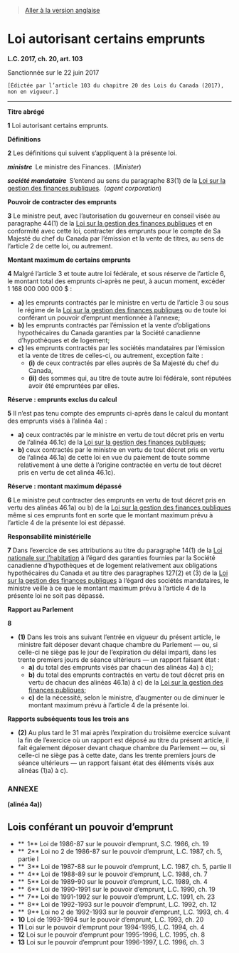 > [Aller à la version anglaise](/en/Acts/Statutes%20of%20Canada/2017/c.%2020,%20art.%20103.md)

# Loi autorisant certains emprunts

**L.C. 2017, ch. 20, art. 103**


Sanctionnée sur le 22 juin 2017

```
[Édictée par l’article 103 du chapitre 20 des Lois du Canada (2017), non en vigueur.]
```
----------










**Titre abrégé**

**1** Loi autorisant certains emprunts.




**Définitions**

**2** Les définitions qui suivent s’appliquent à la présente loi.

***ministre*** Le ministre des Finances. (*Minister*)

***société mandataire*** S’entend au sens du paragraphe 83(1) de la [Loi sur la gestion des finances publiques](/fr/Lois/Lois%20révisées%20du%20Canada/F/F-11.md). (*agent corporation*)




**Pouvoir de contracter des emprunts**

**3** Le ministre peut, avec l’autorisation du gouverneur en conseil visée au paragraphe 44(1) de la [Loi sur la gestion des finances publiques](/fr/Lois/Lois%20révisées%20du%20Canada/F/F-11.md) et en conformité avec cette loi, contracter des emprunts pour le compte de Sa Majesté du chef du Canada par l’émission et la vente de titres, au sens de l’article 2 de cette loi, ou autrement.




**Montant maximum de certains emprunts**

**4** Malgré l’article 3 et toute autre loi fédérale, et sous réserve de l’article 6, le montant total des emprunts ci-après ne peut, à aucun moment, excéder 1 168 000 000 000 $ :
- **a)** les emprunts contractés par le ministre en vertu de l’article 3 ou sous le régime de la [Loi sur la gestion des finances publiques](/fr/Lois/Lois%20révisées%20du%20Canada/F/F-11.md) ou de toute loi conférant un pouvoir d’emprunt mentionnée à l’annexe;
- **b)** les emprunts contractés par l’émission et la vente d’obligations hypothécaires du Canada garanties par la Société canadienne d’hypothèques et de logement;
- **c)** les emprunts contractés par les sociétés mandataires par l’émission et la vente de titres de celles-ci, ou autrement, exception faite :
	- **(i)** de ceux contractés par elles auprès de Sa Majesté du chef du Canada,
	- **(ii)** des sommes qui, au titre de toute autre loi fédérale, sont réputées avoir été empruntées par elles.




**Réserve : emprunts exclus du calcul**

**5** Il n’est pas tenu compte des emprunts ci-après dans le calcul du montant des emprunts visés à l’alinéa 4a) :
- **a)** ceux contractés par le ministre en vertu de tout décret pris en vertu de l’alinéa 46.1c) de la [Loi sur la gestion des finances publiques](/fr/Lois/Lois%20révisées%20du%20Canada/F/F-11.md);
- **b)** ceux contractés par le ministre en vertu de tout décret pris en vertu de l’alinéa 46.1a) de cette loi en vue du paiement de toute somme relativement à une dette à l’origine contractée en vertu de tout décret pris en vertu de cet alinéa 46.1c).




**Réserve : montant maximum dépassé**

**6** Le ministre peut contracter des emprunts en vertu de tout décret pris en vertu des alinéas 46.1a) ou b) de la [Loi sur la gestion des finances publiques](/fr/Lois/Lois%20révisées%20du%20Canada/F/F-11.md) même si ces emprunts font en sorte que le montant maximum prévu à l’article 4 de la présente loi est dépassé.




**Responsabilité ministérielle**

**7** Dans l’exercice de ses attributions au titre du paragraphe 14(1) de la [Loi nationale sur l’habitation](/fr/Lois/Lois%20révisées%20du%20Canada/N/N-11.md) à l’égard des garanties fournies par la Société canadienne d’hypothèques et de logement relativement aux obligations hypothécaires du Canada et au titre des paragraphes 127(2) et (3) de la [Loi sur la gestion des finances publiques](/fr/Lois/Lois%20révisées%20du%20Canada/F/F-11.md) à l’égard des sociétés mandataires, le ministre veille à ce que le montant maximum prévu à l’article 4 de la présente loi ne soit pas dépassé.




**Rapport au Parlement**

**8** 

- **(1)** Dans les trois ans suivant l’entrée en vigueur du présent article, le ministre fait déposer devant chaque chambre du Parlement — ou, si celle-ci ne siège pas le jour de l’expiration du délai imparti, dans les trente premiers jours de séance ultérieurs — un rapport faisant état :
	- **a)** du total des emprunts visés par chacun des alinéas 4a) à c);
	- **b)** du total des emprunts contractés en vertu de tout décret pris en vertu de chacun des alinéas 46.1a) à c) de la [Loi sur la gestion des finances publiques](/fr/Lois/Lois%20révisées%20du%20Canada/F/F-11.md);
	- **c)** de la nécessité, selon le ministre, d’augmenter ou de diminuer le montant maximum prévu à l’article 4 de la présente loi.

**Rapports subséquents tous les trois ans**

- **(2)** Au plus tard le 31 mai après l’expiration du troisième exercice suivant la fin de l’exercice où un rapport est déposé au titre du présent article, il fait également déposer devant chaque chambre du Parlement — ou, si celle-ci ne siège pas à cette date, dans les trente premiers jours de séance ultérieurs — un rapport faisant état des éléments visés aux alinéas (1)a) à c).




### **ANNEXE** 
**(alinéa 4a))**
## Lois conférant un pouvoir d’emprunt
- ** 1** Loi de 1986-87 sur le pouvoir d’emprunt, S.C. 1986, ch. 19
- ** 2** Loi no 2 de 1986-87 sur le pouvoir d’emprunt, L.C. 1987, ch. 5, partie I
- ** 3** Loi de 1987-88 sur le pouvoir d’emprunt, L.C. 1987, ch. 5, partie II
- ** 4** Loi de 1988-89 sur le pouvoir d’emprunt, L.C. 1988, ch. 7
- ** 5** Loi de 1989-90 sur le pouvoir d’emprunt, L.C. 1989, ch. 4
- ** 6** Loi de 1990-1991 sur le pouvoir d’emprunt, L.C. 1990, ch. 19
- ** 7** Loi de 1991-1992 sur le pouvoir d’emprunt, L.C. 1991, ch. 23
- ** 8** Loi de 1992-1993 sur le pouvoir d’emprunt, L.C. 1992, ch. 12
- ** 9** Loi no 2 de 1992-1993 sur le pouvoir d’emprunt, L.C. 1993, ch. 4
- **10** Loi de 1993-1994 sur le pouvoir d’emprunt, L.C. 1993, ch. 20
- **11** Loi sur le pouvoir d’emprunt pour 1994-1995, L.C. 1994, ch. 4
- **12** Loi sur le pouvoir d’emprunt pour 1995-1996, L.C. 1995, ch. 8
- **13** Loi sur le pouvoir d’emprunt pour 1996-1997, L.C. 1996, ch. 3

